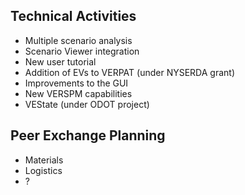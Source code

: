 ## Technical Activities
  - Multiple scenario analysis
  - Scenario Viewer integration 
  - New user tutorial
  - Addition of EVs to VERPAT (under NYSERDA grant)
  - Improvements to the GUI
  - New VERSPM capabilities
  - VEState (under ODOT project)

## Peer Exchange Planning
  - Materials
  - Logistics
  - ?